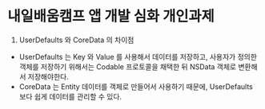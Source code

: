 # 내일배움캠프 앱 개발 심화 개인과제

1. UserDefaults 와 CoreData 의 차이점
  - UserDefaults 는 Key 와 Value 를 사용해서 데이터를 저장하고, 사용자가 정의한 객체를 저장하기 위해서는 Codable 프로토콜을 채택한 뒤 NSData 객체로 변환해서 저장해야한다.
  - CoreData 는 Entity 데이터를 객체로 만들어서 사용하기 때문에, UserDefaults 보다 쉽게 데이터를 관리할 수 있다.
